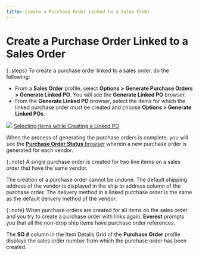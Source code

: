 ```yaml
---
title: Create a Purchase Order Linked to a Sales Order
---
```


# Create a Purchase Order Linked to a Sales Order


{:.steps}
To create a purchase order linked to a sales  order, do the following:

- From a **Sales Order** profile, select **Options 
 &gt; Generate Purchase Orders &gt; Generate Linked PO**. You will  see the **Generate Linked PO** browser.
- From the **Generate Linked PO** browser, select the  items for which the linked purchase order must be created and choose **Options &gt; Generate Linked POs**.



![]({{site.sp_baseurl}}/img/lens.gif) [Selecting  Items while Creating a Linked PO]({{site.sp_baseurl}}/sales-docs/sales-orders/so-proc/gen-po-util/gen-po-links/sel-items-creating-po/selecting_items_while_creating_a_linked_po_sales.html)


When the process of generating the purchase orders is complete, you  will see the [**Purchase Order Status** browser]({{site.sp_baseurl}}/misc/the_purchase_order_status_browser_po_with_links_sales.html) wherein  a new purchase order is generated for each vendor.


{:.note}
A single purchase order is created for two line items  on a sales order that have the same vendor.


The creation of a purchase order cannot be undone. The default shipping  address of the vendor is displayed in the ship to address column of the  purchase order. The delivery method in a linked purchase order is the  same as the default delivery method of the vendor.


{:.note}
When purchase orders are created for all items on the  sales order and you try to create a purchase order with links again, **Everest** prompts you that all the non-drop  ship items have purchase order references.


The **SO #** column in the Item  Details Grid of the **Purchase Order**  profile displays the sales order number from which the purchase order  has been created.
